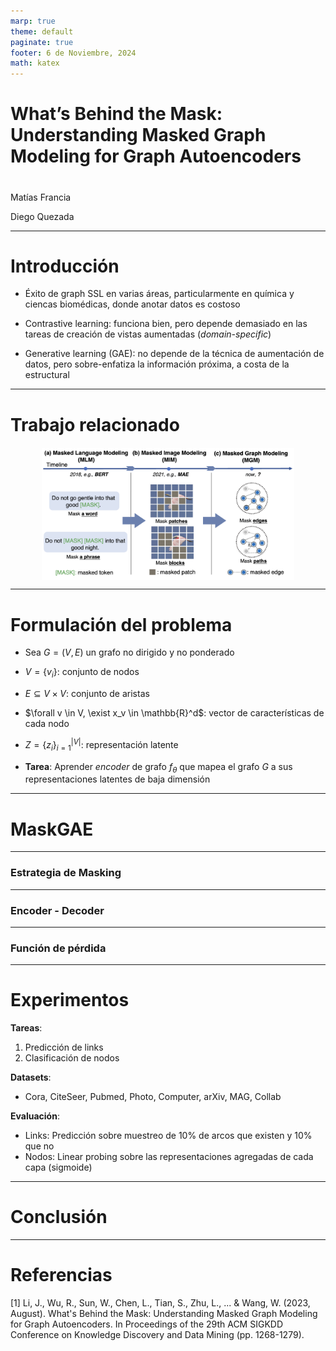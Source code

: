 ```yaml
---
marp: true
theme: default
paginate: true
footer: 6 de Noviembre, 2024
math: katex
---
```


<style>
    
img[alt~="center"] {
  display: block;
  margin: 0 auto;
}

.center-align {
    margin-right: auto !important;
    margin-left: auto !important;
    text-align: center;
}

.right-align {
    text-align: right;
}

.figure-container {
  display: flex;
  justify-content: space-evenly;
  margin: 0 0 0 0;
  padding: 0 0 0 0;
}

</style>

# What’s Behind the Mask: Understanding Masked Graph Modeling for Graph Autoencoders


#
Matías Francia

Diego Quezada

---
# Introducción

<!-- Abstract, introduction -->

- Éxito de graph SSL en varias áreas, particularmente en química y ciencas biomédicas, donde anotar datos es costoso

- Contrastive learning: funciona bien, pero depende demasiado en las tareas de creación de vistas aumentadas (*domain-specific*)

- Generative learning (GAE): no depende de la técnica de aumentación de datos, pero sobre-enfatiza la información próxima, a costa de la estructural

---
# Trabajo relacionado

<div style="display: flex; justify-content: space-around; margin-top: 20px;">
  
  <img src="images/masking_methods.png" alt="Interacciones por usuario (Prueba)" style="width: 80%; height: auto;"/>

</div>

<!-- Hay enfoques contemporáneos que también tratan de aprovechar las virtudes del enmascaramiento en grafos, pero carecen de respaldo teórico. Sólo muestran resultados empíricos -->

---
# Formulación del problema

- Sea $G = (V, E)$ un grafo no dirigido y no ponderado
- $V = \{ v_i \}$: conjunto de nodos
- $E \subseteq V \times V$: conjunto de aristas
- $\forall v \in V, \exist x_v \in \mathbb{R}^d$: vector de características de cada nodo
- $Z = \{ z_i \}_{i=1}^{|V|}$: representación latente

- **Tarea**: Aprender *encoder* de grafo $f_\theta$ que mapea el grafo $G$ a sus representaciones latentes de baja dimensión


---

# MaskGAE

---

### Estrategia de Masking


---

### Encoder - Decoder


---

### Función de pérdida

---

# Experimentos

**Tareas**:
1. Predicción de links
2. Clasificación de nodos

**Datasets**:
- Cora, CiteSeer, Pubmed, Photo, Computer, arXiv, MAG, Collab

**Evaluación**: 

- Links: Predicción sobre muestreo de 10% de arcos que existen y 10% que no
- Nodos: Linear probing sobre las representaciones agregadas de cada capa (sigmoide)


---

# Conclusión


---

# Referencias

[1] Li, J., Wu, R., Sun, W., Chen, L., Tian, S., Zhu, L., ... & Wang, W. (2023, August). What's Behind the Mask: Understanding Masked Graph Modeling for Graph Autoencoders. In Proceedings of the 29th ACM SIGKDD Conference on Knowledge Discovery and Data Mining (pp. 1268-1279).